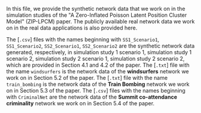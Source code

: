 In this file, we provide the synthetic network data that we work on in the simulation studies of the "A Zero-Inflated Poisson Latent Position Cluster Model" (ZIP-LPCM) paper.
The publicly available real network data we work on in the real data applications is also provided here.

The [`.csv`] files with the names beginning with `SS1_Scenario1`, `SS1_Scenario2`, `SS2_Scenario1`, `SS2_Scenario2` are the synthetic network data generated, respectively, in simulation study 1 scenario 1, simulation study 1 scenario 2, simulation study 2 scenario 1, simulation study 2 scenario 2, which are provided in Section 4.1 and 4.2 of the paper.
The [`.txt`] file with the name `windsurfers` is the network data of the **windsurfers** network we work on in Section 5.2 of the paper.
The [`.txt`] file with the name `train_bombing` is the network data of the **Train Bombing** network we work on in Section 5.3 of the paper.
The [`.csv`] files with the names beginning with `CriminalNet` are the network data of the **Summit co-attendance criminality** network we work on in Section 5.4 of the paper.
